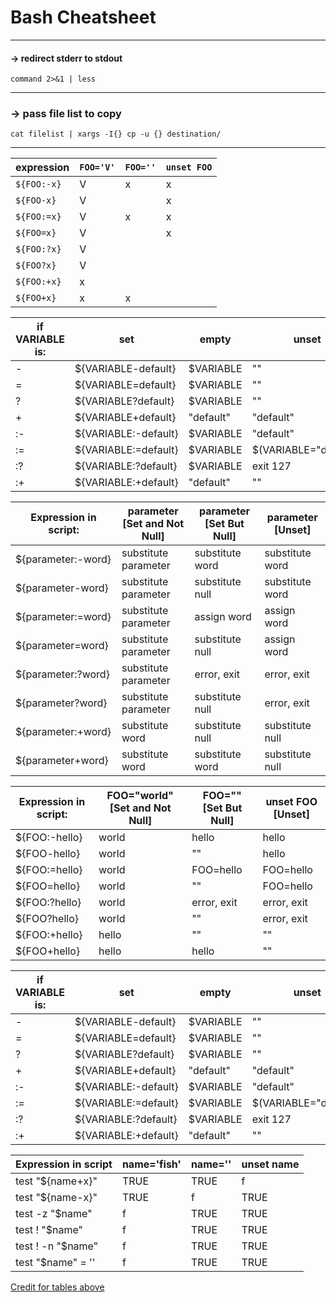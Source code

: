 # Bash Cheatsheet

___

#### -> redirect stderr to stdout
`command 2>&1 | less`

___

### -> pass file list to copy
`cat filelist | xargs -I{} cp -u {} destination/`

___

| expression | `FOO='V'`    | `FOO=''`     | `unset FOO`  |
|------------|------------|------------|------------|
| `${FOO:-x}`  | V          | x          | x          |
| `${FOO-x}`   | V          |            | x          |
| `${FOO:=x}`  | V          | x          | x          |
| `${FOO=x}`   | V          |            | x          |
| `${FOO:?x}`  | V          | <error>    | <error>    |
| `${FOO?x}`   | V          |            | <error>    |
| `${FOO:+x}`  | x          |            |            |
| `${FOO+x}`   | x          | x          |            |
  


|   if VARIABLE is:    |    set     |         empty         |        unset          |
| -- | -- | -- | --
| - |  ${VARIABLE-default} | $VARIABLE  |          ""           |       "default"       |
|  = |  ${VARIABLE=default} | $VARIABLE  |          ""           | $(VARIABLE="default") |
|  ? |  ${VARIABLE?default} | $VARIABLE  |          ""           |       exit 127        |
|  + |  ${VARIABLE+default} | "default"  |       "default"       |          ""           |
| :- | ${VARIABLE:-default} | $VARIABLE  |       "default"       |       "default"       |
| := | ${VARIABLE:=default} | $VARIABLE  | $(VARIABLE="default") | $(VARIABLE="default") |
| :? | ${VARIABLE:?default} | $VARIABLE  |       exit 127        |       exit 127        |
| :+ | ${VARIABLE:+default} | "default"  |          ""           |          ""           |

  
  
  
| Expression in script: | parameter [Set and Not Null] | parameter [Set But Null] | parameter [Unset] |
|--------------------|----------------------|-----------------|-----------------|
| ${parameter:-word} | substitute parameter | substitute word | substitute word |
| ${parameter-word}  | substitute parameter | substitute null | substitute word |
| ${parameter:=word} | substitute parameter | assign word     | assign word     |
| ${parameter=word}  | substitute parameter | substitute null | assign word     |
| ${parameter:?word} | substitute parameter | error, exit     | error, exit     |
| ${parameter?word}  | substitute parameter | substitute null | error, exit     |
| ${parameter:+word} | substitute word      | substitute null | substitute null |
| ${parameter+word}  | substitute word      | substitute word | substitute null |

  
| Expression in script: |  FOO="world"  [Set and Not Null] | FOO=""  [Set But Null] | unset FOO [Unset] |
|--------------------|----------------------|-----------------|-----------------|
| ${FOO:-hello}      | world                | hello           | hello           |
| ${FOO-hello}       | world                | ""              | hello           |
| ${FOO:=hello}      | world                | FOO=hello       | FOO=hello       |
| ${FOO=hello}       | world                | ""              | FOO=hello       |
| ${FOO:?hello}      | world                | error, exit     | error, exit     |
| ${FOO?hello}       | world                | ""              | error, exit     |
| ${FOO:+hello}      | hello                | ""              | ""              |
| ${FOO+hello}       | hello                | hello           | ""              |

  
|   if VARIABLE is:    |    set     |         empty         |        unset          |
--------------------|----------------------|-----------------|-----------------|
| - |  ${VARIABLE-default} | $VARIABLE  |          ""           |       "default"       |
| = |  ${VARIABLE=default} | $VARIABLE  |          ""           | $(VARIABLE="default") |
| ? |  ${VARIABLE?default} | $VARIABLE  |          ""           |       exit 127        |
| + |  ${VARIABLE+default} | "default"  |       "default"       |          ""           |
| :- | ${VARIABLE:-default} | $VARIABLE  |       "default"       |       "default"       |
| := | ${VARIABLE:=default} | $VARIABLE  | $(VARIABLE="default") | $(VARIABLE="default") |
| :? | ${VARIABLE:?default} | $VARIABLE  |       exit 127        |       exit 127        |
| :+ | ${VARIABLE:+default} | "default"  |          ""           |          ""           |

  
  | Expression in script | name='fish' | name='' | unset name |
|--------------------|----------------------|-----------------|-----------------|
| test "${name+x}"     | TRUE        | TRUE    | f          |
| test "${name-x}"     | TRUE        | f       | TRUE       |
| test -z "$name"      | f           | TRUE    | TRUE       |
| test ! "$name"       | f           | TRUE    | TRUE       |
| test ! -n "$name"    | f           | TRUE    | TRUE       |
| test "$name" = ''    | f           | TRUE    | TRUE       |

  
[Credit for tables above](https://stackoverflow.com/questions/3601515/how-to-check-if-a-variable-is-set-in-bash)
